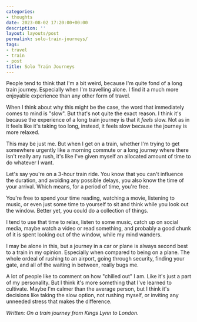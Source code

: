 ```yaml
---
categories:
- thoughts
date: 2023-08-02 17:20:00+00:00
description: ''
layout: layouts/post
permalink: solo-train-journeys/
tags:
- travel
- train
- post
title: Solo Train Journeys
---
```


People tend to think that I'm a bit weird, because I'm quite fond of a long
train journey. Especially when I'm travelling alone. I find it a much more
enjoyable experience than any other form of travel. 

When I think about why this might be the case, the word that immediately comes
to mind is "slow". But that's not quite the exact reason. I think it's because
the experience of a long train journey is that it *feels* slow. Not as in it
feels like it's taking too long, instead, it feels slow because the journey is
more relaxed. 

This may be just me. But when I get on a train, whether I'm trying to get
somewhere urgently like a morning commute or a long journey where there isn't
really any rush, it's like I've given myself an allocated amount of time to do
whatever I want.

Let's say you're on a 3-hour train ride. You know that you can't influence the
duration, and avoiding any possible delays, you also know the time of your
arrival. Which means, for a period of time, you're free.

You're free to spend your time reading, watching a movie, listening to music,
or even just some time to yourself to sit and think while you look out the
window. Better yet, you could do a collection of things. 

I tend to use that time to relax, listen to some music, catch up on social
media, maybe watch a video or read something, and probably a good chunk of it
is spent looking out of the window, while my mind wanders.

I may be alone in this, but a journey in a car or plane is always second best
to a train in my opinion. Especially when compared to being on a plane. The
whole ordeal of rushing to an airport, going through security, finding your
gate, and all of the waiting in between, really bugs me. 

A lot of people like to comment on how "chilled out" I am. Like it's just
a part of my personality. But I think it's more something that I've learned to
cultivate. Maybe I'm calmer than the average person, but I think it's
decisions like taking the slow option, not rushing myself, or inviting any
unneeded stress that makes the difference.

*Written: On a train journey from Kings Lynn to London.*